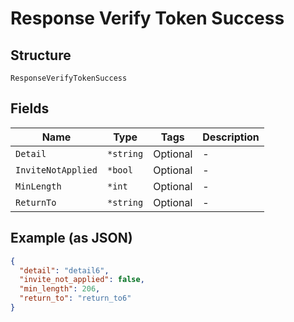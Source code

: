 
# Response Verify Token Success

## Structure

`ResponseVerifyTokenSuccess`

## Fields

| Name | Type | Tags | Description |
|  --- | --- | --- | --- |
| `Detail` | `*string` | Optional | - |
| `InviteNotApplied` | `*bool` | Optional | - |
| `MinLength` | `*int` | Optional | - |
| `ReturnTo` | `*string` | Optional | - |

## Example (as JSON)

```json
{
  "detail": "detail6",
  "invite_not_applied": false,
  "min_length": 206,
  "return_to": "return_to6"
}
```

